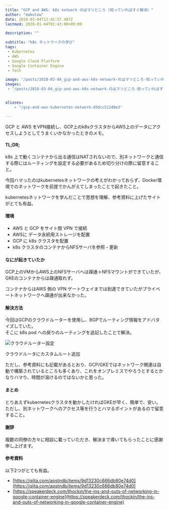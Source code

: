```yaml
---
title: "GCP and AWS: k8s network のはマリどころ (知っていればすぐ解決）"
author: "makotow"
date: 2018-03-04T13:42:57.407Z
lastmod: 2020-01-04T01:43:00+09:00

description: ""

subtitle: "k8s ネットワークの学び"
tags:
 - Kubernetes
 - AWS
 - Google Cloud Platform
 - Google Container Engine
 - Tech

image: "/posts/2018-03-04_gcp-and-aws-k8s-network-のはマリどころ-知っていればすぐ解決/images/1.jpeg" 
images:
 - "/posts/2018-03-04_gcp-and-aws-k8s-network-のはマリどころ-知っていればすぐ解決/images/1.jpeg"


aliases:
    - "/gcp-and-aws-kubernetes-network-d5dcc51248e3"

---
```


GCP と AWS をVPN接続し、GCP上のk8sクラスタからAWS上のデータにアクセスしようとしてうまくいかなかったときのメモ。

#### TL;DR;

k8s 上で動くコンテナから出る通信はNATされないので、別ネットワークと通信する際にはルーティングを設定する必要があるため切り分けの際に留意すること。

今回ハマったのはkubernetesネットワークの考えがわかっておらず、Docker環境でのネットワークを前提でかんがえてしまったことで起きたこと。

kubernetesネットワークを学んだことで思想を理解、参考資料に上げたサイトがとても有益。

#### 環境

*   AWS と GCP をサイト間 VPN で接続
*   AWSに データ永続用ストレージを配置
*   GCP に k8s クラスタを配置
*   k8s クラスタのコンテナからNFSサーバを参照・更新

#### なにが起きていたか

GCP上のVMからAWS上のNFSサーバへは疎通＋NFSマウントができていたが、GKEのコンテナからは疎通取れず。

コンテナからはAWS 側の VPN ゲートウェイまでは到達できていたがプライベートネットワークへ疎通が出来なかった。

#### 解決方法

今回はGCPのクラウドルーターを使用し、BGPでルーティング情報をアドバタイズしていた。  
 そこに k8s pod への戻りのルーティングを追記したことで解決。


![クラウドルーター設定](/posts/2018-03-04_gcp-and-aws-k8s-network-のはマリどころ-知っていればすぐ解決/images/1.jpeg#layoutTextWidth)

クラウドルータにカスタムルート追加



ただし、参考資料にも記載があるとおり、GCP/GKEではネットワーク関連は自動で構築されているところも多くあり、これをオンプレミスでやろうとするとかなりハマり、時間が溶けるのではないかと思った。

#### まとめ

とりあえずkubernetesクラスタを動かしたければGKEが早く、簡単で、安い。  
 ただし、別ネットワークへのアクセス等を行うとハマるポイントがあるので留意すること。

#### 謝辞

複数の同僚の方々に相談に載っていただき、解決まで導いてもらったことに感謝申し上げます。

#### 参考資料

以下2つがとても有益。

*   [https://qiita.com/apstndb/items/9d13230c666db80e74d0](https://qiita.com/apstndb/items/9d13230c666db80e74d0)
*   [https://speakerdeck.com/thockin/the-ins-and-outs-of-networking-in-google-container-engine](https://speakerdeck.com/thockin/the-ins-and-outs-of-networking-in-google-container-engine)
